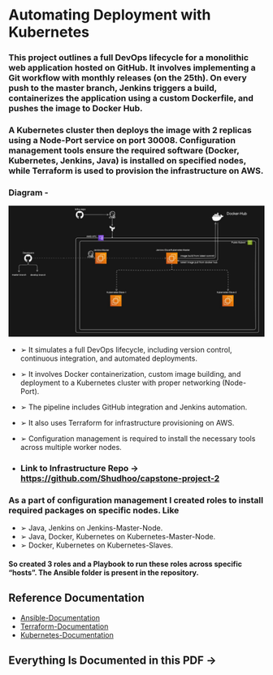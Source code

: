 # Automating Deployment with Kubernetes
### This project outlines a full DevOps lifecycle for a monolithic web application hosted on  GitHub. It involves implementing a Git workflow with monthly releases (on the 25th). On every push to the master branch, Jenkins triggers a build, containerizes the application using a custom Dockerfile, and pushes the image to Docker Hub.

### A Kubernetes cluster then deploys the image with 2 replicas using a Node-Port service on port 30008. Configuration management tools ensure the required software (Docker, Kubernetes, Jenkins, Java) is installed on specified nodes, while Terraform is used to provision the infrastructure on AWS.

### Diagram -
![image alt](https://github.com/Shudhoo/capstone-project-2.1/blob/44d72c8a9ec2bbbb3ae02315733270291d8d6659/Flow-Diagramm.jpg)

* ➢ It simulates a full DevOps lifecycle, including version control, continuous integration, and automated deployments. 
* ➢ It involves Docker containerization, custom image building, and deployment to a Kubernetes cluster with proper networking (Node-Port). 
* ➢ The pipeline includes GitHub integration and Jenkins automation. 
* ➢ It also uses Terraform for infrastructure provisioning on AWS. 
* ➢ Configuration management is required to install the necessary tools across multiple worker nodes.

* ###  Link to Infrastructure Repo -> https://github.com/Shudhoo/capstone-project-2

### As a part of configuration management I created roles to install required packages on specific nodes. Like  
* ➢ Java, Jenkins on Jenkins-Master-Node.
* ➢ Java, Docker, Kubernetes on Kubernetes-Master-Node.
* ➢ Docker, Kubernetes on Kubernetes-Slaves.
#### So created 3 roles and a Playbook to run these roles across specific “hosts”. The Ansible folder is present in the repository.

## Reference Documentation
 - [Ansible-Documentation](https://docs.ansible.com/)
 - [Terraform-Documentation](https://developer.hashicorp.com/terraform/docs)
 - [Kubernetes-Documentation](https://kubernetes.io/docs/home/)
## Everything Is Documented in this PDF -> 


